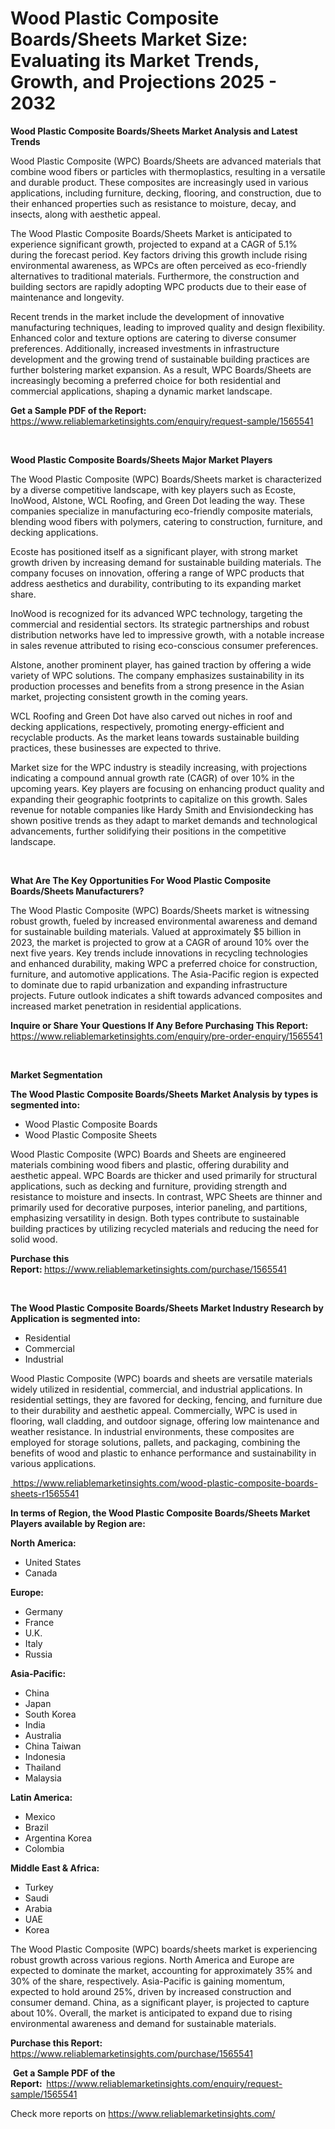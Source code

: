 <p><h1>Wood Plastic Composite Boards/Sheets Market Size: Evaluating its Market Trends, Growth, and Projections 2025 - 2032</h1></p><p><strong>Wood Plastic Composite Boards/Sheets Market Analysis and Latest Trends</strong></p>
<p><p>Wood Plastic Composite (WPC) Boards/Sheets are advanced materials that combine wood fibers or particles with thermoplastics, resulting in a versatile and durable product. These composites are increasingly used in various applications, including furniture, decking, flooring, and construction, due to their enhanced properties such as resistance to moisture, decay, and insects, along with aesthetic appeal.</p><p>The Wood Plastic Composite Boards/Sheets Market is anticipated to experience significant growth, projected to expand at a CAGR of 5.1% during the forecast period. Key factors driving this growth include rising environmental awareness, as WPCs are often perceived as eco-friendly alternatives to traditional materials. Furthermore, the construction and building sectors are rapidly adopting WPC products due to their ease of maintenance and longevity.</p><p>Recent trends in the market include the development of innovative manufacturing techniques, leading to improved quality and design flexibility. Enhanced color and texture options are catering to diverse consumer preferences. Additionally, increased investments in infrastructure development and the growing trend of sustainable building practices are further bolstering market expansion. As a result, WPC Boards/Sheets are increasingly becoming a preferred choice for both residential and commercial applications, shaping a dynamic market landscape.</p></p>
<p><strong>Get a Sample PDF of the Report:&nbsp;</strong> <a href="https://www.reliablemarketinsights.com/enquiry/request-sample/1565541?utm_campaign=2130&utm_medium=2&utm_source=Github&utm_content=ia&utm_term=01022025&utm_id=wood-plastic-composite-boardssheets">https://www.reliablemarketinsights.com/enquiry/request-sample/1565541</a></p>
<p>&nbsp;</p>
<p><strong>Wood Plastic Composite Boards/Sheets Major Market Players</strong></p>
<p><p>The Wood Plastic Composite (WPC) Boards/Sheets market is characterized by a diverse competitive landscape, with key players such as Ecoste, InoWood, Alstone, WCL Roofing, and Green Dot leading the way. These companies specialize in manufacturing eco-friendly composite materials, blending wood fibers with polymers, catering to construction, furniture, and decking applications.</p><p>Ecoste has positioned itself as a significant player, with strong market growth driven by increasing demand for sustainable building materials. The company focuses on innovation, offering a range of WPC products that address aesthetics and durability, contributing to its expanding market share.</p><p>InoWood is recognized for its advanced WPC technology, targeting the commercial and residential sectors. Its strategic partnerships and robust distribution networks have led to impressive growth, with a notable increase in sales revenue attributed to rising eco-conscious consumer preferences.</p><p>Alstone, another prominent player, has gained traction by offering a wide variety of WPC solutions. The company emphasizes sustainability in its production processes and benefits from a strong presence in the Asian market, projecting consistent growth in the coming years.</p><p>WCL Roofing and Green Dot have also carved out niches in roof and decking applications, respectively, promoting energy-efficient and recyclable products. As the market leans towards sustainable building practices, these businesses are expected to thrive.</p><p>Market size for the WPC industry is steadily increasing, with projections indicating a compound annual growth rate (CAGR) of over 10% in the upcoming years. Key players are focusing on enhancing product quality and expanding their geographic footprints to capitalize on this growth. Sales revenue for notable companies like Hardy Smith and Envisiondecking has shown positive trends as they adapt to market demands and technological advancements, further solidifying their positions in the competitive landscape.</p></p>
<p>&nbsp;</p>
<p><strong>What Are The Key Opportunities For Wood Plastic Composite Boards/Sheets Manufacturers?</strong></p>
<p><p>The Wood Plastic Composite (WPC) Boards/Sheets market is witnessing robust growth, fueled by increased environmental awareness and demand for sustainable building materials. Valued at approximately $5 billion in 2023, the market is projected to grow at a CAGR of around 10% over the next five years. Key trends include innovations in recycling technologies and enhanced durability, making WPC a preferred choice for construction, furniture, and automotive applications. The Asia-Pacific region is expected to dominate due to rapid urbanization and expanding infrastructure projects. Future outlook indicates a shift towards advanced composites and increased market penetration in residential applications.</p></p>
<p><strong>Inquire or Share Your Questions If Any Before Purchasing This Report:</strong> <a href="https://www.reliablemarketinsights.com/enquiry/pre-order-enquiry/1565541?utm_campaign=2130&utm_medium=2&utm_source=Github&utm_content=ia&utm_term=01022025&utm_id=wood-plastic-composite-boardssheets">https://www.reliablemarketinsights.com/enquiry/pre-order-enquiry/1565541</a></p>
<p>&nbsp;</p>
<p><strong>Market Segmentation</strong></p>
<p><strong>The Wood Plastic Composite Boards/Sheets Market Analysis by types is segmented into:</strong></p>
<p><ul><li>Wood Plastic Composite Boards</li><li>Wood Plastic Composite Sheets</li></ul></p>
<p><p>Wood Plastic Composite (WPC) Boards and Sheets are engineered materials combining wood fibers and plastic, offering durability and aesthetic appeal. WPC Boards are thicker and used primarily for structural applications, such as decking and furniture, providing strength and resistance to moisture and insects. In contrast, WPC Sheets are thinner and primarily used for decorative purposes, interior paneling, and partitions, emphasizing versatility in design. Both types contribute to sustainable building practices by utilizing recycled materials and reducing the need for solid wood.</p></p>
<p><strong>Purchase this Report:&nbsp;</strong><a href="https://www.reliablemarketinsights.com/purchase/1565541?utm_campaign=2130&utm_medium=2&utm_source=Github&utm_content=ia&utm_term=01022025&utm_id=wood-plastic-composite-boardssheets">https://www.reliablemarketinsights.com/purchase/1565541</a></p>
<p>&nbsp;</p>
<p><strong>The Wood Plastic Composite Boards/Sheets Market Industry Research by Application is segmented into:</strong></p>
<p><ul><li>Residential</li><li>Commercial</li><li>Industrial</li></ul></p>
<p><p>Wood Plastic Composite (WPC) boards and sheets are versatile materials widely utilized in residential, commercial, and industrial applications. In residential settings, they are favored for decking, fencing, and furniture due to their durability and aesthetic appeal. Commercially, WPC is used in flooring, wall cladding, and outdoor signage, offering low maintenance and weather resistance. In industrial environments, these composites are employed for storage solutions, pallets, and packaging, combining the benefits of wood and plastic to enhance performance and sustainability in various applications.</p></p>
<p><a href="https://www.reliablemarketinsights.com/wood-plastic-composite-boards-sheets-r1565541?utm_campaign=2130&utm_medium=2&utm_source=Github&utm_content=ia&utm_term=01022025&utm_id=wood-plastic-composite-boardssheets">&nbsp;https://www.reliablemarketinsights.com/wood-plastic-composite-boards-sheets-r1565541</a></p>
<p><strong>In terms of Region, the Wood Plastic Composite Boards/Sheets Market Players available by Region are:</strong></p>
<p>
    <p> <strong> North America: </strong>
        <ul>
            <li>United States</li>
            <li>Canada</li>
        </ul>
        </p> 
    <p> <strong> Europe: </strong>
        <ul>
            <li>Germany</li>
            <li>France</li>
            <li>U.K.</li>
            <li>Italy</li>
            <li>Russia</li>
        </ul>
        </p> 
    <p> <strong> Asia-Pacific: </strong>
        <ul>
            <li>China</li>
            <li>Japan</li>
            <li>South Korea</li>
            <li>India</li>
            <li>Australia</li>
            <li>China Taiwan</li>
            <li>Indonesia</li>
            <li>Thailand</li>
            <li>Malaysia</li>
        </ul>
        </p> 
    <p> <strong> Latin America: </strong>
        <ul>
            <li>Mexico</li>
            <li>Brazil</li>
            <li>Argentina Korea</li>
            <li>Colombia</li>
        </ul>
        </p> 
    <p> <strong> Middle East & Africa: </strong>
        <ul>
            <li>Turkey</li>
            <li>Saudi</li>
            <li>Arabia</li>
            <li>UAE</li>
            <li>Korea</li>
        </ul>
    </p>
    </p>
<p><p>The Wood Plastic Composite (WPC) boards/sheets market is experiencing robust growth across various regions. North America and Europe are expected to dominate the market, accounting for approximately 35% and 30% of the share, respectively. Asia-Pacific is gaining momentum, expected to hold around 25%, driven by increased construction and consumer demand. China, as a significant player, is projected to capture about 10%. Overall, the market is anticipated to expand due to rising environmental awareness and demand for sustainable materials.</p></p>
<p><strong>Purchase this Report: </strong><a href="https://www.reliablemarketinsights.com/purchase/1565541?utm_campaign=2130&utm_medium=2&utm_source=Github&utm_content=ia&utm_term=01022025&utm_id=wood-plastic-composite-boardssheets">https://www.reliablemarketinsights.com/purchase/1565541</a></p>
<p>&nbsp;<strong>Get a Sample PDF of the Report:&nbsp;&nbsp;</strong><a href="https://www.reliablemarketinsights.com/enquiry/request-sample/1565541?utm_campaign=2130&utm_medium=2&utm_source=Github&utm_content=ia&utm_term=01022025&utm_id=wood-plastic-composite-boardssheets">https://www.reliablemarketinsights.com/enquiry/request-sample/1565541</a></p>
<p><strong></strong></p>
<p>Check more reports on <a href="https://www.reliablemarketinsights.com/?utm_campaign=2130&utm_medium=2&utm_source=Github&utm_content=ia&utm_term=01022025&utm_id=wood-plastic-composite-boardssheets">https://www.reliablemarketinsights.com/</a></p>